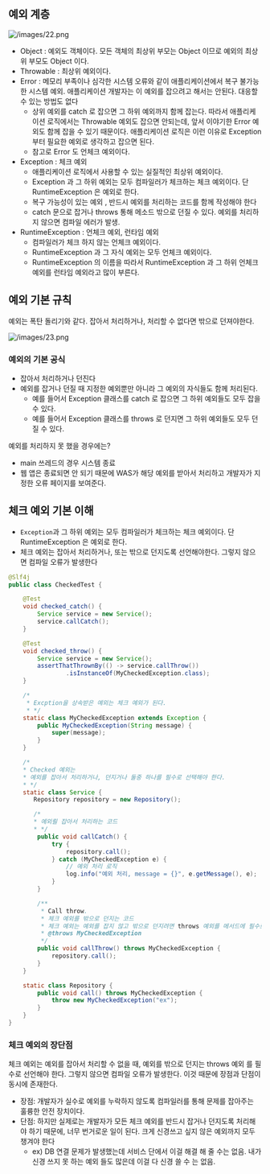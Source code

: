 ## 예외 계층

![/images/22.png](/images/22.png)

- Object : 예외도 객체이다. 모든 객체의 최상위 부모는 Object 이므로 예외의 최상위 부모도 Object 이다.
- Throwable : 최상위 예외이다.
- Error : 메모리 부족이나 심각한 시스템 오류와 같이 애플리케이션에서 복구 불가능한 시스템 예외. 애플리케이션 개발자는 이 예외를 잡으려고 해서는 안된다. 대응할 수 있는 방법도 없다
    - 상위 예외를 catch 로 잡으면 그 하위 예외까지 함께 잡는다. 따라서 애플리케이션 로직에서는
      Throwable 예외도 잡으면 안되는데, 앞서 이야기한 Error 예외도 함께 잡을 수 있기 때문이다. 애플리케이션 로직은 이런 이유로 Exception 부터 필요한 예외로 생각하고 잡으면 된다.
    - 참고로 Error 도 언체크 예외이다.
- Exception : 체크 예외
    - 애플리케이션 로직에서 사용할 수 있는 실질적인 최상위 예외이다.
    - Exception 과 그 하위 예외는 모두 컴파일러가 체크하는 체크 예외이다. 단 RuntimeException 은 예외로 한다.
    - 복구 가능성이 있는 예외 , 반드시 예외를 처리하는 코드를 함께 작성해야 한다
    - catch 문으로 잡거나 throws 통해 메소드 밖으로 던질 수 있다. 예외를 처리하지 않으면 컴파일 에러가 발생.
- RuntimeException : 언체크 예외, 런타임 예외
    - 컴파일러가 체크 하지 않는 언체크 예외이다.
    - RuntimeException 과 그 자식 예외는 모두 언체크 예외이다.
    - RuntimeException 의 이름을 따라서 RuntimeException 과 그 하위 언체크 예외를 런타임 예외라고 많이 부른다.

## 예외 기본 규칙

예외는 폭탄 돌리기와 같다. 잡아서 처리하거나, 처리할 수 없다면 밖으로 던져야한다.

![/images/23.png](/images/23.png)

### 예외의 기본 공식

- 잡아서 처리하거나 던진다
- 예외를 잡거나 던질 때 지정한 예외뿐만 아니라 그 예외의 자식들도 함께 처리된다.
  - 예를 들어서 Exception 클래스를 catch 로 잡으면 그 하위 예외들도 모두 잡을 수 있다.
  - 예를 들어서 Exception 클래스를 throws 로 던지면 그 하위 예외들도 모두 던질 수 있다.

예외를 처리하지 못 했을 경우에는?

- main 쓰레드의 경우 시스템 종료
- 웹 앱은 종료되면 안 되기 때문에 WAS가 해당 예외를 받아서 처리하고 개발자가 지정한 오류 페이지를 보여준다.


## 체크 예외 기본 이해

- `Exception`과 그 하위 예외는 모두 컴파일러가 체크하는 체크 예외이다. 단 RuntimeException 은 예외로 한다.
- 체크 예외는 잡아서 처리하거나, 또는 밖으로 던지도록 선언해야한다. 그렇지 않으면 컴파일 오류가 발생한다

```java
@Slf4j
public class CheckedTest {

    @Test
    void checked_catch() {
        Service service = new Service();
        service.callCatch();
    }

    @Test
    void checked_throw() {
        Service service = new Service();
        assertThatThrownBy(() -> service.callThrow())
                .isInstanceOf(MyCheckedException.class);
    }

    /*
     * Excption을 상속받은 예외는 체크 예외가 된다.
     * */
    static class MyCheckedException extends Exception {
        public MyCheckedException(String message) {
            super(message);
        }
    }

    /*
    * Checked 예외는
    * 예외를 잡아서 처리하거나, 던지거나 둘중 하나를 필수로 선택해야 한다.
    * */
    static class Service {
       Repository repository = new Repository();

       /*
       * 예외릘 잡아서 처리하는 코드
       * */
        public void callCatch() {
            try {
                repository.call();
            } catch (MyCheckedException e) {
                // 예외 처리 로직
                log.info("예외 처리, message = {}", e.getMessage(), e);
            }
        }

        /**
         * Call throw.
         * 체크 예외를 밖으로 던지는 코드
         * 체크 예외는 예외를 잡지 않고 밖으로 던지려면 throws 예외를 메서드에 필수로 선언해야 한다.
         * @throws MyCheckedException
         */
        public void callThrow() throws MyCheckedException {
            repository.call();
        }
    }

    static class Repository {
        public void call() throws MyCheckedException {
            throw new MyCheckedException("ex");
        }
    }
}

```

### 체크 예외의 장단점

체크 예외는 예외를 잡아서 처리할 수 없을 때, 예외를 밖으로 던지는 throws 예외 를 필수로 선언해야 한다. 그렇지 않으면 컴파일 오류가 발생한다. 이것 때문에 장점과 단점이 동시에 존재한다.

- 장점: 개발자가 실수로 예외를 누락하지 않도록 컴파일러를 통해 문제를 잡아주는 훌륭한 안전 장치이다.
- 단점: 하지만 실제로는 개발자가 모든 체크 예외를 반드시 잡거나 던지도록 처리해야 하기 때문에, 너무 번거로운 일이 된다. 크게 신경쓰고 싶지 않은 예외까지 모두 챙겨야 한다
  - ex) DB 연결 문제가 발생했는데 서비스 단에서 이걸 해결 해 줄 수는 없음. 내가 신경 쓰지 못 하는 예외 들도 많은데 이걸 다 신경 쓸 수 는 없음.